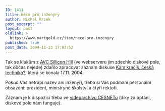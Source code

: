 ```yaml
---
ID: 1411
title: Něco pro inženýry
author: Michal Krsek
post_excerpt: ""
layout: post
oldlink: >
  https://www.marigold.cz/item/neco-pro-inzenyry
published: true
post_date: 2004-11-23 17:03:52
---
```

<p>
Tak se klukům z <a href="http://avc.sh.cvut.cz/">AVC Sillicon Hill</a> (ve webserveru jim zdechlo diskové pole, tak občas nejede) zdařilo zpracovat záznam diskuse <a href="http://kracime.sh.cvut.cz/">Kam kráčíš, česká techniko?</a>, která se konala 17.11. 2004.</p>
<p>
Pokud Vás netrápí název ani inženýři, třeba si Vás podmaní personální obsazení: prezident, ministryně školství a čtyři rektoři.</p>
<p>
Záznam je k dispozici třeba ve <a href="http://videoserver.cesnet.cz/videoarchiv.php">videoarchívu CESNETu</a> (díky za optání, diskové pole nám funguje).</p>
